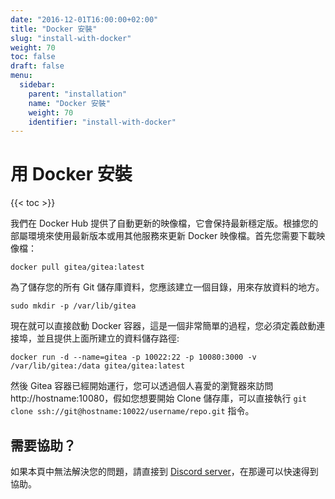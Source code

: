```yaml
---
date: "2016-12-01T16:00:00+02:00"
title: "Docker 安裝"
slug: "install-with-docker"
weight: 70
toc: false
draft: false
menu:
  sidebar:
    parent: "installation"
    name: "Docker 安裝"
    weight: 70
    identifier: "install-with-docker"
---
```


# 用 Docker 安裝

{{< toc >}}

我們在 Docker Hub 提供了自動更新的映像檔，它會保持最新穩定版。根據您的部屬環境來使用最新版本或用其他服務來更新 Docker 映像檔。首先您需要下載映像檔：

```
docker pull gitea/gitea:latest
```

為了儲存您的所有 Git 儲存庫資料，您應該建立一個目錄，用來存放資料的地方。

```
sudo mkdir -p /var/lib/gitea
```

現在就可以直接啟動 Docker 容器，這是一個非常簡單的過程，您必須定義啟動連接埠，並且提供上面所建立的資料儲存路徑:

```
docker run -d --name=gitea -p 10022:22 -p 10080:3000 -v /var/lib/gitea:/data gitea/gitea:latest
```

然後 Gitea 容器已經開始運行，您可以透過個人喜愛的瀏覽器來訪問 http://hostname:10080，假如您想要開始 Clone 儲存庫，可以直接執行 `git clone ssh://git@hostname:10022/username/repo.git` 指令。

## 需要協助？

如果本頁中無法解決您的問題，請直接到 [Discord server](https://discord.gg/Gitea)，在那邊可以快速得到協助。
